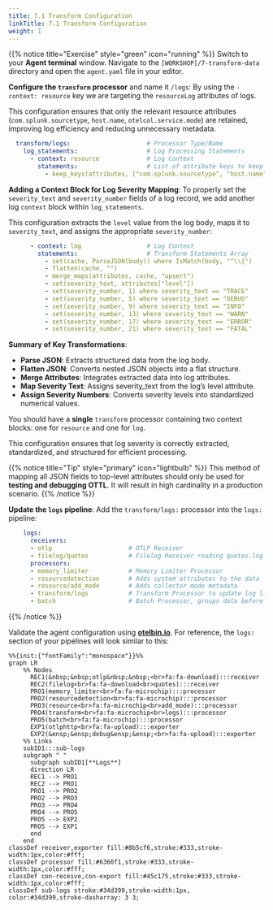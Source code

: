 ```yaml
---
title: 7.1 Transform Configuration
linkTitle: 7.1 Transform Configuration
weight: 1
---
```


{{% notice title="Exercise" style="green" icon="running" %}}
Switch to your **Agent terminal** window. Navigate to the `[WORKSHOP]/7-transform-data` directory and open the `agent.yaml` file in your editor.

**Configure the `transform` processor** and name it `/logs`: By using the `-context: resource` key we are targeting the `resourceLog` attributes of logs.

This configuration ensures that only the relevant resource attributes (`com.splunk.sourcetype`, `host.name`, `otelcol.service.mode`) are retained, improving log efficiency and reducing unnecessary metadata.

```yaml
  transform/logs:                     # Processor Type/Name
    log_statements:                   # Log Processing Statements
      - context: resource             # Log Context
        statements:                   # List of attribute keys to keep
          - keep_keys(attributes, ["com.splunk.sourcetype", "host.name", "otelcol.service.mode"])
```

**Adding a Context Block for Log Severity Mapping**: To properly set the `severity_text` and `severity_number` fields of a log record, we add another log `context` block within `log_statements`.

This configuration extracts the `level` value from the log body, maps it to `severity_text`, and assigns the appropriate `severity_number`:

```yaml
      - context: log                  # Log Context
        statements:                   # Transform Statements Array
          - set(cache, ParseJSON(body)) where IsMatch(body, "^\\{")
          - flatten(cache, "")        
          - merge_maps(attributes, cache, "upsert")
          - set(severity_text, attributes["level"])
          - set(severity_number, 1) where severity_text == "TRACE"
          - set(severity_number, 5) where severity_text == "DEBUG"
          - set(severity_number, 9) where severity_text == "INFO"
          - set(severity_number, 13) where severity_text == "WARN"
          - set(severity_number, 17) where severity_text == "ERROR"
          - set(severity_number, 21) where severity_text == "FATAL"
```

**Summary of Key Transformations**:

- **Parse JSON**: Extracts structured data from the log body.
- **Flatten JSON**: Converts nested JSON objects into a flat structure.
- **Merge Attributes**: Integrates extracted data into log attributes.
- **Map Severity Text**: Assigns severity_text from the log’s level attribute.
- **Assign Severity Numbers**: Converts severity levels into standardized numerical values.

You should have a **single** `transform` processor containing two context blocks: one for `resource` and one for `log`.

This configuration ensures that log severity is correctly extracted, standardized, and structured for efficient processing.

{{% notice title="Tip" style="primary" icon="lightbulb" %}}
This method of mapping all JSON fields to top-level attributes should only be used for **testing and debugging OTTL**. It will result in high cardinality in a production scenario.
{{% /notice %}}

**Update the `logs` pipeline**: Add the `transform/logs:` processor into the `logs:` pipeline:

```yaml
    logs:
      receivers:
      - otlp                     # OTLP Receiver
      - filelog/quotes           # Filelog Receiver reading quotes.log
      processors:
      - memory_limiter           # Memory Limiter Processor
      - resourcedetection        # Adds system attributes to the data
      - resource/add_mode        # Adds collector mode metadata
      - transform/logs           # Transform Processor to update log lines
      - batch                    # Batch Processor, groups data before send
```

{{% /notice %}}

Validate the agent configuration using **[otelbin.io](https://www.otelbin.io/)**. For reference, the `logs:` section of your pipelines will look similar to this:

```mermaid
%%{init:{"fontFamily":"monospace"}}%%
graph LR
    %% Nodes
      REC1(&nbsp;&nbsp;otlp&nbsp;&nbsp;<br>fa:fa-download):::receiver
      REC2(filelog<br>fa:fa-download<br>quotes):::receiver
      PRO1(memory_limiter<br>fa:fa-microchip):::processor
      PRO2(resourcedetection<br>fa:fa-microchip):::processor
      PRO3(resource<br>fa:fa-microchip<br>add_mode):::processor
      PRO4(transform<br>fa:fa-microchip<br>logs):::processor
      PRO5(batch<br>fa:fa-microchip):::processor
      EXP1(otlphttp<br>fa:fa-upload):::exporter
      EXP2(&ensp;&ensp;debug&ensp;&ensp;<br>fa:fa-upload):::exporter
    %% Links
    subID1:::sub-logs
    subgraph " "
      subgraph subID1[**Logs**]
      direction LR
      REC1 --> PRO1
      REC2 --> PRO1
      PRO1 --> PRO2
      PRO2 --> PRO3
      PRO3 --> PRO4
      PRO4 --> PRO5
      PRO5 --> EXP2
      PRO5 --> EXP1
      end
    end
classDef receiver,exporter fill:#8b5cf6,stroke:#333,stroke-width:1px,color:#fff;
classDef processor fill:#6366f1,stroke:#333,stroke-width:1px,color:#fff;
classDef con-receive,con-export fill:#45c175,stroke:#333,stroke-width:1px,color:#fff;
classDef sub-logs stroke:#34d399,stroke-width:1px, color:#34d399,stroke-dasharray: 3 3;
```
